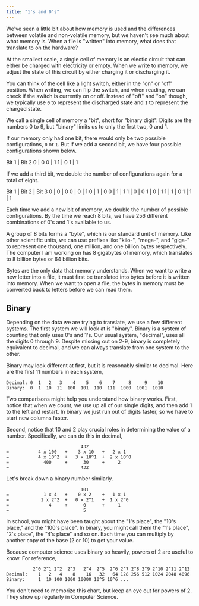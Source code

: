 ```yaml
---
title: "1's and 0's"
---
```


We've seen a little bit about how memory is used and the differences between
volatile and non-volatile memory, but we haven't see much about what memory is.
When a file is "written" into memory, what does that translate to on the
hardware?

At the smallest scale, a single cell of memory is an electic circuit that can
either be charged with electricity or empty. When we write to memory, we
adjust the state of this circuit by either charging it or discharging it.

You can think of the cell like a light switch, either in the "on" or "off"
position. When writing, we can flip the switch, and when reading, we can check
if the switch is currently on or off. Instead of "off" and "on" though, we
typically use `0` to represent the discharged state and `1` to represent the
charged state.

We call a single cell of memory a "bit", short for "binary digit". Digits are
the numbers 0 to 9, but "binary" limits us to only the first two, 0 and 1.

If our memory only had one bit, there would only be two possible
configurations, `0` or `1`. But if we add a second bit, we have four possible
configurations shown below.

Bit 1 | Bit 2
0 | 0
0 | 1
1 | 0
1 | 1

If we add a third bit, we double the number of configurations again for a total
of eight.

Bit 1 | Bit 2 | Bit 3
0 | 0 | 0
0 | 0 | 1
0 | 1 | 0
0 | 1 | 1
1 | 0 | 0
1 | 0 | 1
1 | 1 | 0
1 | 1 | 1

Each time we add a new bit of memory, we double the number of possible
configurations. By the time we reach 8 bits, we have 256 different combinations
of 0's and 1's available to us.

A group of 8 bits forms a "byte", which is our standard unit of memory. Like
other scientific units, we can use prefixes like "kilo-", "mega-", and "giga-"
to represent one thousand, one million, and one billion bytes respectively. The
computer I am working on has 8 gigabytes of memory, which translates to 8
billion bytes or 64 billion bits.

Bytes are the only data that memory understands. When we want to write a new
letter into a file, it must first be translated into bytes before it is written
into memory. When we want to open a file, the bytes in memory must be converted
back to letters before we can read them.

## Binary

Depending on the data we are trying to translate, we use a few different
systems. The first system we will look at is "binary". Binary is a system of
counting that only uses 0's and 1's. Our usual system, "decimal", uses all the
digits 0 through 9. Despite missing out on 2-9, binary is completely equivalent
to decimal, and we can always translate from one system to the other.

Binary may look different at first, but it is reasonably similar to decimal.
Here are the first 11 numbers in each system,

```
Decimal: 0  1   2   3    4    5    6    7     8     9    10
Binary:  0  1  10  11  100  101  110  111  1000  1001  1010
```

Two comparisons might help you understand how binary works. First, notice that
when we count, we use up all of our single digits, and then add 1 to the left
and restart. In binary we just run out of digits faster, so we have to start new
columns faster.

Second, notice that 10 and 2 play crucial roles in determining the value of a
number. Specifically, we can do this in decimal,

```
                            432
=           4 x 100   +    3 x 10   +   2 x 1
=           4 x 10^2  +   3 x 10^1  +  2 x 10^0
=             400     +      30     +     2
=                           432
```

Let's break down a binary number similarly.

```
                            101
=             1 x 4   +    0 x 2    +   1 x 1
=            1 x 2^2  +   0 x 2^1   +  1 x 2^0
=               4     +      0      +     1
=                            5
```

In school, you might have been taught about the "1's place", the "10's place,"
and the "100's place". In binary, you might call them the "1's place", "2's
place", the "4's place" and so on. Each time you can multiply by another copy of
the base (2 or 10) to get your value.

Because computer science uses binary so heavily, powers of 2 are useful to know.
For reference,

```
          2^0 2^1 2^2  2^3   2^4  2^5  2^6 2^7 2^8 2^9 2^10 2^11 2^12
Decimal:    1   2   4    8    16   32   64 128 256 512 1024 2048 4096
Binary:     1  10 100 1000 10000 10^5 10^6 ...
```

You don't need to memorize this chart, but keep an eye out for powers of 2.
They show up regularly in Computer Science.
